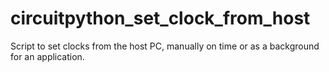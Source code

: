 # circuitpython_set_clock_from_host
Script to set clocks from the host PC, manually on time or as a background for an application.
